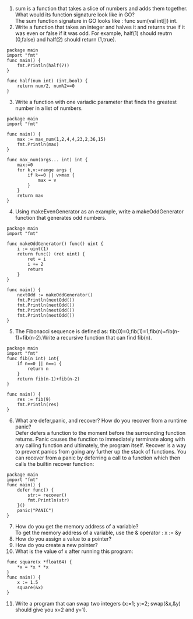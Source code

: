 1. sum is a function that takes a slice of numbers and adds them together. What would its function signature look like in GO?  
The sum function signature in GO looks like : func sum(val int[]) int.  
2. Write a function that takes an integer and halves it and returns true if it was even or false if it was odd. For example, half(1) should reutrn (0,false) and half(2) should return (1,true).  
````golang
package main
import "fmt"
func main() {
    fmt.Println(half(7))
}

func half(num int) (int,bool) {
    return num/2, num%2==0
}
````  
3. Write a function with one variadic parameter that finds the greatest number in a list of numbers.  
````golang
package main
import "fmt"

func main() {
    max := max_num(1,2,4,4,23,2,36,15)
    fmt.Println(max)
}

func max_num(args... int) int {
    max:=0
    for k,v:=range args {
        if k==0 || v>max {
            max = v
        }
    }
    return max
}
````
4. Using makeEvenGenerator as an example, write a makeOddGenerator function that generates odd numbers.  
````golang
package main
import "fmt"

func makeOddGenerator() func() uint {
    i := uint(1)
    return func() (ret uint) {
        ret = i
        i += 2
        return
    }
}

func main() {
    nextOdd := makeOddGenerator()
    fmt.Println(nextOdd())
    fmt.Println(nextOdd())
    fmt.Println(nextOdd())
    fmt.Println(nextOdd())
}
````  

5. The Fibonacci sequence is defined as: fib(0)=0,fib(1)=1,fib(n)=fib(n-1)+fib(n-2).Write a recursive function that can find fib(n).  
````golang
package main
import "fmt"
func fib(n int) int{
    if n==0 || n==1 {
        return n
    }
    return fib(n-1)+fib(n-2)
}

func main() {
    res := fib(9)
    fmt.Println(res)
}
````
6. What are defer,panic, and recover? How do you recover from a runtime panic?  
Defer defers a function to the moment before the surrounding function returns. Panic causes the function to immediately terminate along with any calling function and ultimately, the program itself. Recover is a way to prevent panics from going any further up the stack of functions. You can recover from a panic by deferring a call to a function which then calls the builtin recover function:  
````golang
package main
import "fmt"
func main() {
    defer func() {
        str:= recover()
        fmt.Println(str)    
    }()
    panic("PANIC")
}
````
7. How do you get the memory address of a variable?  
To get the memory address of a variable, use the & operator : x := &y  
8. How do you assign a value to a pointer?
10. How do you create a new pointer?  
11. What is the value of x after running this program:
````golang
func square(x *float64) {
    *x = *x * *x
}
func main() {
    x := 1.5
    square(&x)
}
````
11. Write a program that can swap two integers (x:=1; y:=2; swap(&x,&y) should give you x=2 and y=1).  
